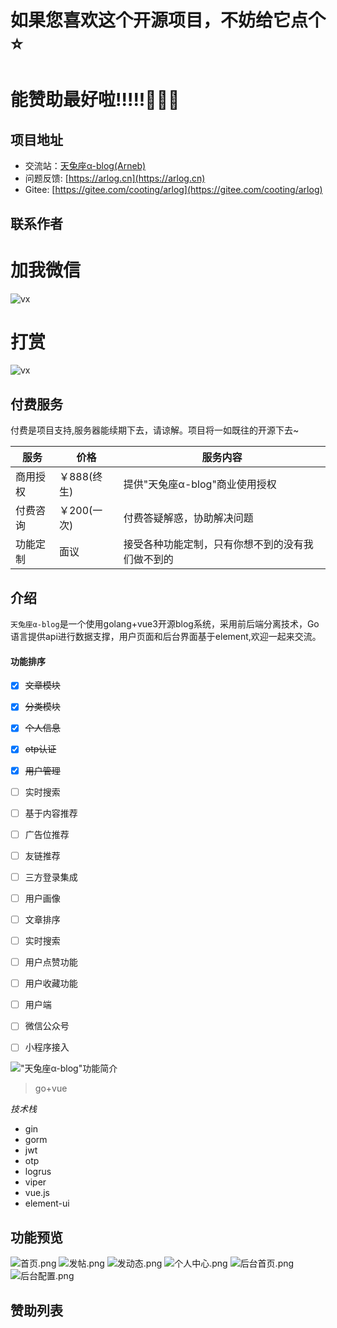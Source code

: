 # 如果您喜欢这个开源项目，不妨给它点个⭐️
# 能赞助最好啦!!!!!🙏🙏🙏

## 项目地址

- 交流站：[天兔座α-blog(Arneb)](https://arlog.cn)
- 问题反馈: [https://arlog.cn](https://arlog.cn)
- Gitee: [https://gitee.com/cooting/arlog](https://gitee.com/cooting/arlog)


## 联系作者


# 加我微信
![vx](docs/vx.png)
# 打赏
![vx](docs/vxzf.png)
## 付费服务
付费是项目支持,服务器能续期下去，请谅解。项目将一如既往的开源下去~


| 服务   | 价格          | 服务内容                     |
|------|-------------|--------------------------|
| 商用授权 | ￥888(终生)    | 提供"天兔座α-blog"商业使用授权      |
| 付费咨询 | ￥200(一次)    | 付费答疑解惑，协助解决问题            |
| 功能定制 | 面议          | 接受各种功能定制，只有你想不到的没有我们做不到的 |

## 介绍 

`天兔座α-blog`是一个使用golang+vue3开源blog系统，采用前后端分离技术，Go语言提供api进行数据支撑，用户页面和后台界面基于element,欢迎一起来交流。

#### 功能排序
- [x] ~~文章模块~~
- [x] ~~分类模块~~
- [x] ~~个人信息~~
- [x] ~~otp认证~~
- [x] ~~用户管理~~
- [ ] 实时搜索
- [ ] 基于内容推荐
- [ ] 广告位推荐
- [ ] 友链推荐
- [ ] 三方登录集成
- [ ] 用户画像
- [ ] 文章排序
- [ ] 实时搜索
- [ ] 用户点赞功能
- [ ] 用户收藏功能
- [ ] 用户端
- [ ] 微信公众号
- [ ] 小程序接入


!["天兔座α-blog"功能简介](docs/jg.png)


> go+vue

*技术栈*
- gin 
- gorm 
- jwt
- otp
- logrus
- viper
- vue.js 
- element-ui 


## 功能预览

![首页.png](docs/vxzf.png)
![发帖.png](docs/vxzf.png)
![发动态.png](docs/vxzf.png)
![个人中心.png](docs/vxzf.png)
![后台首页.png](docs/vxzf.png)
![后台配置.png](docs/vxzf.png)

## 赞助列表

